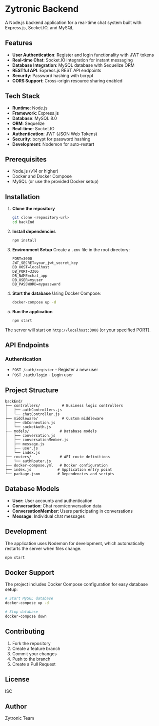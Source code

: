 # Zytronic Backend

A Node.js backend application for a real-time chat system built with Express.js, Socket.IO, and MySQL.

## Features

- **User Authentication**: Register and login functionality with JWT tokens
- **Real-time Chat**: Socket.IO integration for instant messaging
- **Database Integration**: MySQL database with Sequelize ORM
- **RESTful API**: Express.js REST API endpoints
- **Security**: Password hashing with bcrypt
- **CORS Support**: Cross-origin resource sharing enabled

## Tech Stack

- **Runtime**: Node.js
- **Framework**: Express.js
- **Database**: MySQL 8.0
- **ORM**: Sequelize
- **Real-time**: Socket.IO
- **Authentication**: JWT (JSON Web Tokens)
- **Security**: bcrypt for password hashing
- **Development**: Nodemon for auto-restart

## Prerequisites

- Node.js (v14 or higher)
- Docker and Docker Compose
- MySQL (or use the provided Docker setup)

## Installation

1. **Clone the repository**
   ```bash
   git clone <repository-url>
   cd backEnd
   ```

2. **Install dependencies**
   ```bash
   npm install
   ```

3. **Environment Setup**
   Create a `.env` file in the root directory:
   ```env
   PORT=3000
   JWT_SECRET=your_jwt_secret_key
   DB_HOST=localhost
   DB_PORT=3306
   DB_NAME=chat_app
   DB_USER=myuser
   DB_PASSWORD=mypassword
   ```

4. **Start the database**
   Using Docker Compose:
   ```bash
   docker-compose up -d
   ```

5. **Run the application**
   ```bash
   npm start
   ```

The server will start on `http://localhost:3000` (or your specified PORT).

## API Endpoints

### Authentication
- `POST /auth/register` - Register a new user
- `POST /auth/login` - Login user

## Project Structure

```
backEnd/
├── controllers/          # Business logic controllers
│   ├── authControllers.js
│   └── chatController.js
├── middleware/           # Custom middleware
│   ├── dbConnextion.js
│   └── socketAuth.js
├── models/              # Database models
│   ├── conversation.js
│   ├── conversationMember.js
│   ├── message.js
│   ├── user.js
│   └── index.js
├── routers/             # API route definitions
│   └── authRouter.js
├── docker-compose.yml   # Docker configuration
├── index.js            # Application entry point
└── package.json        # Dependencies and scripts
```

## Database Models

- **User**: User accounts and authentication
- **Conversation**: Chat room/conversation data
- **ConversationMember**: Users participating in conversations
- **Message**: Individual chat messages

## Development

The application uses Nodemon for development, which automatically restarts the server when files change.

```bash
npm start
```

## Docker Support

The project includes Docker Compose configuration for easy database setup:

```bash
# Start MySQL database
docker-compose up -d

# Stop database
docker-compose down
```

## Contributing

1. Fork the repository
2. Create a feature branch
3. Commit your changes
4. Push to the branch
5. Create a Pull Request

## License

ISC

## Author

Zytronic Team
